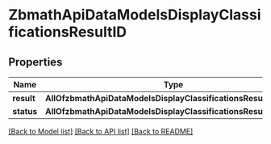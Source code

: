 # ZbmathApiDataModelsDisplayClassificationsResultID

## Properties
Name | Type | Description | Notes
------------ | ------------- | ------------- | -------------
**result** | **AllOfzbmathApiDataModelsDisplayClassificationsResultIDResult** |  | [optional] 
**status** | **AllOfzbmathApiDataModelsDisplayClassificationsResultIDStatus** |  | [optional] 

[[Back to Model list]](../README.md#documentation-for-models) [[Back to API list]](../README.md#documentation-for-api-endpoints) [[Back to README]](../README.md)

